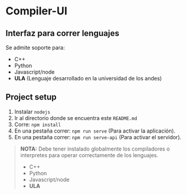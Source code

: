 # Compiler-UI
## Interfaz para correr lenguajes

Se admite soporte para:
* C++
* Python
* Javascript/node
* **ULA** (Lenguaje desarrollado en la universidad de los andes)


## Project setup
1. Instalar `nodejs`
2. Ir al directorio donde se encuentra este `README.md`
3. Corre: `npm install`
4. En una pestaña correr: `npm run serve` (Para activar la aplicación).
4. En una pestaña correr: `npm run serve-api` (Para activar el servidor).


> **NOTA:** Debe tener instalado globalmente los compiladores o interpretes para operar correctamente de los lenguajes.
> * C++
>* Python
>* Javascript/node
>* **ULA**
